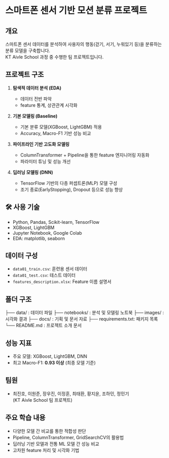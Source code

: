 # 스마트폰 센서 기반 모션 분류 프로젝트

## 개요
스마트폰 센서 데이터를 분석하여 사용자의 행동(걷기, 서기, 누워있기 등)을 분류하는 분류 모델을 구축합니다.  
KT Aivle School 과정 중 수행한 팀 프로젝트입니다.

## 프로젝트 구조
1. **탐색적 데이터 분석 (EDA)**  
   - 데이터 전반 파악  
   - feature 통계, 상관관계 시각화

2. **기본 모델링 (Baseline)**  
   - 기본 분류 모델(XGBoost, LightGBM) 적용  
   - Accuracy, Macro-F1 기반 성능 비교

3. **파이프라인 기반 고도화 모델링**  
   - ColumnTransformer + Pipeline을 통한 feature 엔지니어링 자동화  
   - 파라미터 튜닝 및 성능 개선

4. **딥러닝 모델링 (DNN)**  
   - TensorFlow 기반의 다층 퍼셉트론(MLP) 모델 구성  
   - 조기 종료(EarlyStopping), Dropout 등으로 성능 향상

## 🛠️ 사용 기술
- Python, Pandas, Scikit-learn, TensorFlow
- XGBoost, LightGBM
- Jupyter Notebook, Google Colab
- EDA: matplotlib, seaborn

## 데이터 구성
- `data01_train.csv`: 훈련용 센서 데이터
- `data01_test.csv`: 테스트 데이터
- `features_description.xlsx`: Feature 이름 설명서

## 폴더 구조
├── data/ : 데이터 파일
├── notebooks/ : 분석 및 모델링 노트북
├── images/ : 시각화 결과
├── docs/ : 기획 및 문서 자료
├── requirements.txt: 패키지 목록
└── README.md : 프로젝트 소개 문서

## 성능 지표
- 주요 모델: XGBoost, LightGBM, DNN
- 최고 Macro-F1: **0.93 이상** (최종 모델 기준)

## 팀원
- 최진호, 이원준, 장우진, 이정훈, 최태환, 황지윤, 조하민, 정민기  
(KT Aivle School 팀 프로젝트)

## 주요 학습 내용
- 다양한 모델 간 비교를 통한 적합성 판단
- Pipeline, ColumnTransformer, GridSearchCV의 활용법
- 딥러닝 기반 모델과 전통 ML 모델 간 성능 비교
- 고차원 feature 처리 및 시각화 기법

